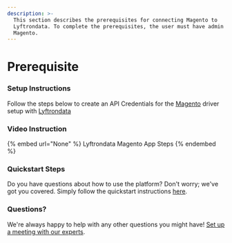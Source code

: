 ```yaml
---
description: >-
  This section describes the prerequisites for connecting Magento to
  Lyftrondata. To complete the prerequisites, the user must have admin access to
  Magento.
---
```


# Prerequisite

<mark style="color:blue;"></mark>

### Setup Instructions

Follow the steps below to create an API Credentials for the [Magento](None) driver setup with [Lyftrondata](https://www.lyftrondata.com)

### Video Instruction

{% embed url="None" %}
Lyftrondata Magento App Steps
{% endembed %}

### Quickstart Steps

Do you have questions about how to use the platform? Don't worry; we've got you covered. Simply follow the quickstart instructions [here](README.md).

### Questions? <a href="#questions" id="questions"></a>

We're always happy to help with any other questions you might have! [Set up a meeting with our experts](https://www.lyftrondata.com/book-a-meeting/).

